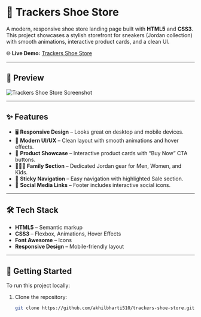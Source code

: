 # 🏀 Trackers Shoe Store

A modern, responsive shoe store landing page built with **HTML5** and **CSS3**.  
This project showcases a stylish storefront for sneakers (Jordan collection) with smooth animations, interactive product cards, and a clean UI.

🌐 **Live Demo:** [Trackers Shoe Store](https://akhilbharti510.github.io/trackers-shoe-store/)

---

## 📸 Preview

![Trackers Shoe Store Screenshot](https://ninjasfiles.s3.amazonaws.com/asset_0000000000003459_1717090194_jordan.jpg)

---

## ✨ Features

- 🖥️ **Responsive Design** – Looks great on desktop and mobile devices.  
- 🎨 **Modern UI/UX** – Clean layout with smooth animations and hover effects.  
- 👟 **Product Showcase** – Interactive product cards with “Buy Now” CTA buttons.  
- 👨‍👩‍👧 **Family Section** – Dedicated Jordan gear for Men, Women, and Kids.  
- 📌 **Sticky Navigation** – Easy navigation with highlighted Sale section.  
- 📱 **Social Media Links** – Footer includes interactive social icons.  

---

## 🛠️ Tech Stack

- **HTML5** – Semantic markup  
- **CSS3** – Flexbox, Animations, Hover Effects  
- **Font Awesome** – Icons  
- **Responsive Design** – Mobile-friendly layout  

---

## 🚀 Getting Started

To run this project locally:

1. Clone the repository:
   ```bash
   git clone https://github.com/akhilbharti510/trackers-shoe-store.git
